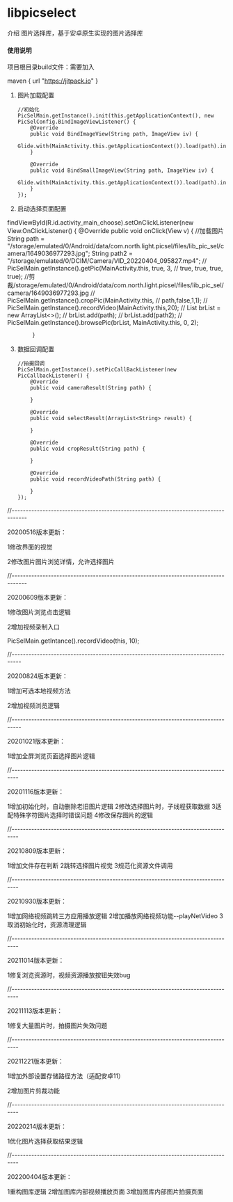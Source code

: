 # libpicselect

介绍
图片选择库，基于安卓原生实现的图片选择库

#### 使用说明


项目根目录build文件：需要加入

maven { url "https://jitpack.io" }




1.  图片加载配置

        //初始化
        PicSelMain.getInstance().init(this.getApplicationContext(), new PicSelConfig.BindImageViewListener() {
            @Override
            public void BindImageView(String path, ImageView iv) {
                Glide.with(MainActivity.this.getApplicationContext()).load(path).into(iv);
            }

            @Override
            public void BindSmallImageView(String path, ImageView iv) {
                Glide.with(MainActivity.this.getApplicationContext()).load(path).into(iv);
            }
        });



2.  启动选择页面配置

 findViewById(R.id.activity_main_choose).setOnClickListener(new View.OnClickListener() {
            @Override
            public void onClick(View v) {
                //加载图片
                String path = "/storage/emulated/0/Android/data/com.north.light.picsel/files/lib_pic_sel/camera/1649036977293.jpg";
                String path2 = "/storage/emulated/0/DCIM/Camera/VID_20220404_095827.mp4";
//                PicSelMain.getInstance().getPic(MainActivity.this, true, 3,
//                        true, true, true, true);
                //剪裁/storage/emulated/0/Android/data/com.north.light.picsel/files/lib_pic_sel/camera/1649036977293.jpg
//                PicSelMain.getInstance().cropPic(MainActivity.this,
//                        path,false,1,1);
//                PicSelMain.getInstance().recordVideo(MainActivity.this,20);
//                List<String> brList = new ArrayList<>();
//                brList.add(path);
//                brList.add(path2);
//                PicSelMain.getInstance().browsePic(brList, MainActivity.this, 0, 2);

            }

3.  数据回调配置

        //拍摄回调
        PicSelMain.getInstance().setPicCallBackListener(new PicCallbackListener() {
            @Override
            public void cameraResult(String path) {

            }

            @Override
            public void selectResult(ArrayList<String> result) {

            }

            @Override
            public void cropResult(String path) {

            }

            @Override
            public void recordVideoPath(String path) {

            }
        });

//-----------------------------------------------------------------------------------
 
 
 20200516版本更新：

 1修改界面的视觉

 2修改图片图片浏览详情，允许选择图片




//-----------------------------------------------------------------------------------
 
 
 20200609版本更新：

 1修改图片浏览点击逻辑


 2增加视频录制入口


 PicSelMain.getIntance().recordVideo(this, 10);




 //---------------------------------------------------------------------------------
  
  
  20200824版本更新：

  1增加可选本地视频方法


  2增加视频浏览逻辑



 //---------------------------------------------------------------------------------
  
  
  20201021版本更新：

  1增加全屏浏览页面选择图片逻辑



//--------------------------------------------------------------------------------
 
 
 20201116版本更新：

 1增加初始化时，自动删除老旧图片逻辑
 2修改选择图片时，子线程获取数据
 3适配特殊字符图片选择时错误问题
 4修改保存图片的逻辑


//--------------------------------------------------------------------------------
  
  
  20210809版本更新：

1增加文件存在判断
2跳转选择图片视觉
3规范化资源文件调用


//--------------------------------------------------------------------------------
 
 
 20210930版本更新：

1增加网络视频跳转三方应用播放逻辑
2增加播放网络视频功能--playNetVideo
3取消初始化时，资源清理逻辑


//--------------------------------------------------------------------------------
  
  
  20211014版本更新：

1修复浏览资源时，视频资源播放按钮失效bug


//--------------------------------------------------------------------------------


  20211113版本更新：

1修复大量图片时，拍摄图片失效问题


//--------------------------------------------------------------------------------


  20211221版本更新：

1增加外部设置存储路径方法（适配安卓11）


2增加图片剪裁功能


//--------------------------------------------------------------------------------


  20220214版本更新：

1优化图片选择获取结果逻辑


//--------------------------------------------------------------------------------


  202200404版本更新：

1重构图库逻辑
2增加图库内部视频播放页面
3增加图库内部图片拍摄页面










